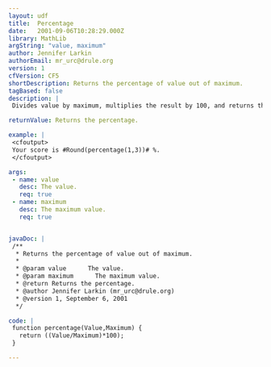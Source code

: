 ```yaml
---
layout: udf
title:  Percentage
date:   2001-09-06T10:28:29.000Z
library: MathLib
argString: "value, maximum"
author: Jennifer Larkin
authorEmail: mr_urc@drule.org
version: 1
cfVersion: CF5
shortDescription: Returns the percentage of value out of maximum.
tagBased: false
description: |
 Divides value by maximum, multiplies the result by 100, and returns the percenage. Returns repeating decimals to ten decimal places.

returnValue: Returns the percentage.

example: |
 <cfoutput>
 Your score is #Round(percentage(1,3))# %.
 </cfoutput>

args:
 - name: value
   desc: The value.
   req: true
 - name: maximum
   desc: The maximum value.
   req: true


javaDoc: |
 /**
  * Returns the percentage of value out of maximum.
  * 
  * @param value      The value. 
  * @param maximum      The maximum value. 
  * @return Returns the percentage. 
  * @author Jennifer Larkin (mr_urc@drule.org) 
  * @version 1, September 6, 2001 
  */

code: |
 function percentage(Value,Maximum) {
   return ((Value/Maximum)*100);
 }

---
```


